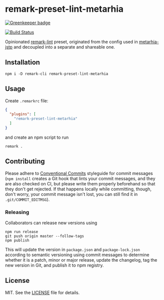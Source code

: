 # remark-preset-lint-metarhia

[![Greenkeeper badge](https://badges.greenkeeper.io/metarhia/remark-preset-lint-metarhia.svg)](https://greenkeeper.io/)

[![Build Status][travis-badge]][travis-url]

Opinionated [remark-lint][] preset, originated from the config used in
[metarhia-jstp][] and decoupled into a separate and shareable one.

## Installation

```console
npm i -D remark-cli remark-preset-lint-metarhia
```

## Usage

Create `.remarkrc` file:

```json
{
  "plugins": [
    "remark-preset-lint-metarhia"
  ]
}
```

and create an npm script to run

```console
remark .
```

## Contributing

Please adhere to [Conventional Commits][] styleguide for commit messages (`npm
install` creates a Git hook that lints your commit messages, and they are also
checked on CI, but please write them properly beforehand so that they don't get
rejected.  If that happens locally while committing, though, don't worry, your
commit message isn't lost, you can still find it in `.git/COMMIT_EDITMSG`).

### Releasing

Collaborators can release new versions using

```console
npm run release
git push origin master --follow-tags
npm publish
```

This will update the version in `package.json` and `package-lock.json`
according to semantic versioning using commit messages to determine whether it
is a patch, minor or major release, update the changelog, tag the new version
in Git, and publish it to npm registry.

## License

MIT. See the [LICENSE][] file for details.

[Conventional Commits]: https://conventionalcommits.org/
[LICENSE]: LICENSE
[metarhia-jstp]: https://github.com/metarhia/jstp
[remark-lint]: https://github.com/wooorm/remark-lint
[travis-badge]: https://travis-ci.org/metarhia/remark-preset-lint-metarhia.svg?branch=master
[travis-url]: https://travis-ci.org/metarhia/remark-preset-lint-metarhia
